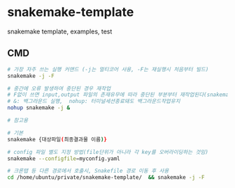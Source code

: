 # snakemake-template

snakemake template, examples, test

## CMD

```sh
# 가장 자주 쓰는 실행 커맨드 (-j는 멀티코어 사용, -F는 재실행시 처음부터 빌드)
snakemake -j -F

# 중간에 오류 발생하여 중단된 경우 재작업
# F없이 쓰면 input,output 파일의 존재유무에 따라 중단된 부분부터 재작업된다(snakemake의 장점)
# &: 백그라운드 실행,  nohup: 터미널세션종료돼도 백그라운드작업유지
nohup snakemake -j &
```

```sh
# 참고용

# 기본
snakemake {대상파일(최종결과물 이름)}

# config 파일 별도 지정 방법(file단위가 아니라 각 key를 오버라이딩하는 것임)
snakemake --configfile=myconfig.yaml

# 크론탭 등 다른 경로에서 호출시, Snakefile 경로 이동 후 사용
cd /home/ubuntu/private/snakemake-template/  && snakemake -j -F
```
